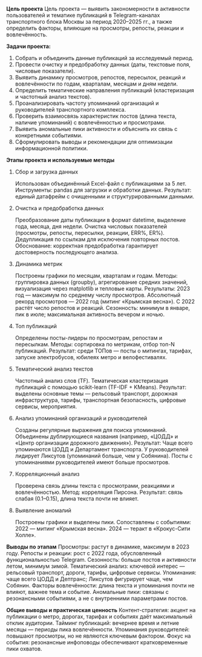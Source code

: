 **Цель проекта**
Цель проекта — выявить закономерности в активности пользователей и тематике публикаций в Telegram-каналах транспортного блока Москвы за период 2020–2025 гг., а также определить факторы, влияющие на просмотры, репосты, реакции и вовлечённость.

**Задачи проекта:**
1. Собрать и объединить данные публикаций за исследуемый период.
2. Провести очистку и предобработку данных (даты, текстовые поля, числовые показатели).
3. Выявить динамику просмотров, репостов, пересылок, реакций и вовлечённости по годам, кварталам, месяцам и дням недели.
4. Определить тематические направления публикаций (кластеризация и частотный анализ текстов).
5. Проанализировать частоту упоминаний организаций и руководителей транспортного комплекса.
6. Проверить взаимосвязь характеристик постов (длина текста, наличие упоминаний) с вовлечённостью и просмотрами.
7. Выявить аномальные пики активности и объяснить их связь с конкретными событиями.
8. Сформулировать выводы и рекомендации для оптимизации информационной политики.

**Этапы проекта и используемые методы**
1. Сбор и загрузка данных
   
   Использован объединённый Excel-файл с публикациями за 5 лет.
   Инструменты: pandas для загрузки и обработки данных.
   Результат: единый датафрейм с очищенными и структурированными данными.

3. Очистка и предобработка данных
   
   Преобразование даты публикации в формат datetime, выделение года, месяца, дня недели.
   Очистка числовых показателей (просмотры, репосты, пересылки, реакции, ERR%, ER%).
   Дедупликация по ссылкам для исключения повторных постов.
   Обоснование: корректная предобработка гарантирует достоверность последующего анализа.

5. Динамика метрик
   
   Построены графики по месяцам, кварталам и годам.
   Методы: группировка данных (groupby), агрегирование средних значений, визуализация через matplotlib и тепловые карты.
   Результаты:
        2023 год — максимум по среднему числу просмотров.
        Абсолютный рекорд просмотров — 2022 год (митинг «Крымская весна»).
        С 2022 растёт число репостов и реакций.
        Сезонность: минимум в январе, пик в июле; максимальная активность вечером и ночью.

7. Топ публикаций
   
   Определены посты-лидеры по просмотрам, репостам и пересылкам.
   Методы: сортировка по метрикам, отбор топ-N публикаций.
   Результат: среди ТОПов — посты о митингах, тарифах, запуске электробусов, юбилеях метро и велофестивалях.

9. Тематический анализ текстов
    
   Частотный анализ слов (TF).
   Тематическая кластеризация публикаций с помощью scikit-learn (TF-IDF + KMeans).
   Результат: выделены основные темы — рельсовый транспорт, дорожная инфраструктура, тарифы, транспортная безопасность, цифровые сервисы, мероприятия.

11. Анализ упоминаний организаций и руководителей
    
    Созданы регулярные выражения для поиска упоминаний.
    Объединены дублирующиеся названия (например, «ЦОДД» и «Центр организации дорожного движения»).
    Результат:
       Чаще всего упоминаются ЦОДД и Департамент транспорта.
       У руководителей лидирует Ликсутов (упоминаний больше, чем у Собянина).
       Посты с упоминаниями руководителей имеют больше просмотров.

13. Корреляционный анализ
    
    Проверена связь длины текста с просмотрами, реакциями и вовлечённостью.
    Метод: корреляция Пирсона.
    Результат: связь слабая (0.1–0.15), длина текста почти не влияет.

15. Выявление аномалий
    
    Построены графики и выделены пики.
    Сопоставлены с событиями:
        2022 — митинг «Крымская весна».
        2024 — теракт в «Крокус-Сити Холле».

**Выводы по этапам**
Просмотры: растут в динамике, максимум в 2023 году.
Репосты и реакции: рост с 2022 года, обусловленный функциональностью Telegram.
Сезонность: больше постов и активности летом, минимум зимой.
Тематический анализ: ключевой интерес — рельсовый транспорт, дороги, тарифы, цифровые сервисы.
Упоминания: чаще всего ЦОДД и Дептранс; Ликсутов фигурирует чаще, чем Собянин.
Факторы вовлечённости: длина текста и упоминания почти не влияют, важнее тема и событие.
Аномальные пики: связаны с резонансными событиями, а не с внутренними параметрами постов.

**Общие выводы и практическая ценность**
Контент-стратегия: акцент на публикации о метро, дорогах, тарифах и событиях даёт максимальный отклик аудитории.
Тайминг публикаций: вечернее время и летние месяцы — периоды пика вовлечённости.
Упоминания руководителей: повышают просмотры, но не являются ключевым фактором.
Фокус на события: резонансные инфоповоды обеспечивают кратковременные пики охватов.
